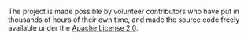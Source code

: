 The project is made possible by volunteer contributors who have put in thousands of hours of their own time, and made the source code freely available under the [Apache License 2.0](https://raw.githubusercontent.com/SeleniumHQ/selenium/master/LICENSE).
